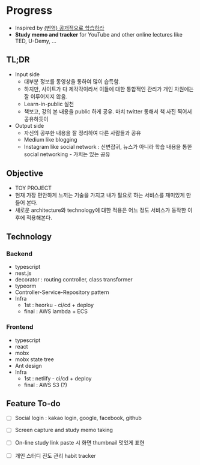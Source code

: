 # Progress

* Inspired by [(번역) 공개적으로 학습하라](https://tkhwang.me/2020-04-22-learn-in-public-korean-translation)
* **Study memo and tracker** for YouTube and other online lectures like TED, U-Demy, ...

## TL;DR

* Input side
  - 대부분 정보를 동영상을 통하여 많이 습득함.
  - 하지만, 사이트가 다 제각각이라서 이들에 대한 통합적인 관리가 개인 차원에는 잘 이루어지지 않음.
  - Learn-in-public 실천
  - 책보고, 강의 본 내용을 public 하게 공유. 마치 twitter 통해서 책 사진 찍어서 공유하듯이
* Output side
  - 자신의 공부한 내용을 잘 정리하여 다른 사람들과 공유
  - Medium like blogging
  - Instagram like social network : 신변잡귀, 뉴스가 아니라 학습 내용을 통한 social networking - 가치는 있는 공유

## Objective

- TOY PROJECT
- 현재 가장 편안하게 느끼는 기술을 가지고 내가 필요로 하는 서비스를 재미있게 만들어 본다.
- 새로운 architecture와 technology에 대한 적용은 어느 정도 서비스가 동작한 이후에 적용해본다.

## Technology

### Backend

- typescript
- nest.js
- decorator : routing controller, class transformer
- typeorm
- Controller-Service-Repository pattern
- Infra
  - 1st : heorku - ci/cd + deploy
  - final : AWS lambda + ECS

### Frontend

- typescript
- react
- mobx
- mobx state tree
- Ant design
- Infra
  - 1st : netlify - ci/cd + deploy
  - final : AWS S3 (?)

## Feature To-do

- [ ] Social login : kakao login, google, facebook, github
- [ ] Screen capture and study memo taking
- [ ] On-line study link paste 시 화면 thumbnail 멋있게 표현
- [ ] 개인 스터디 진도 관리 habit tracker

